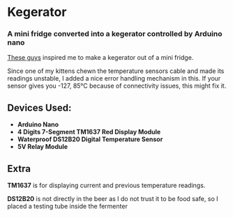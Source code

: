 # Kegerator
### A mini fridge converted into a kegerator controlled by Arduino nano


[These guys](https://www.youtube.com/watch?v=NYXgHiSoJ4s) inspired me to make a kegerator out of a mini fridge.

Since one of my kittens chewn the temperature sensors cable and made its readings unstable, I added a nice error handling mechanism in this. 
If your sensor gives you -127, 85°C because of connectivity issues, this might fix it.

## Devices Used:

- **Arduino Nano**
- **4 Digits 7-Segment TM1637 Red Display Module** 
- **Waterproof DS12B20 Digital Temperature Sensor** 
- **5V Relay Module**

## Extra
**TM1637** is for displaying current and previous temperature readings.

**DS12B20** is not directly in the beer as I do not trust it to be food safe, so I placed a testing tube inside the fermenter
